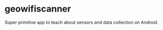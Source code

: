 geowifiscanner
==============

Super primitive app to teach about sensors and data collection on Android.
